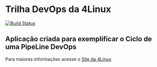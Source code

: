 # Trilha DevOps da 4Linux

<!-- Altere a Flag abaixo com sua URL do Travis -->
<!--[![Build Status](https://travis-ci.org/gabyldias/simple-unittest.svg?branch=master)](https://travis-ci.org/gabyldias/simple-unittest)-->
[![Build Status](https://travis-ci.com/LuisAlbertoOliveira/DevOpsLab-HelloWorld.svg?branch=master)](https://travis-ci.com/LuisAlbertoOliveira/DevOpsLab-HelloWorld)

## Aplicação criada para exemplificar o Ciclo de uma PipeLine DevOps


Para maiores informações acesse o [Site da 4Linux](https://www.4linux.com.br/cursos/devops)

